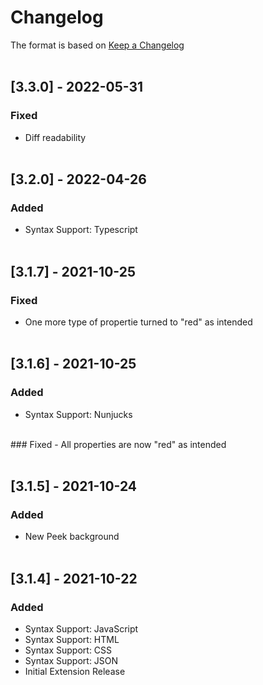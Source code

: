 # Changelog
The format is based on [Keep a Changelog](https://keepachangelog.com)
<br><br>

## [3.3.0] - 2022-05-31
### Fixed
- Diff readability
<br><br>
## [3.2.0] - 2022-04-26
### Added
- Syntax Support: Typescript
<br><br>
## [3.1.7] - 2021-10-25
### Fixed
- One more type of propertie turned to "red" as intended
<br><br>
## [3.1.6] - 2021-10-25
### Added
- Syntax Support: Nunjucks
<br>
### Fixed
- All properties are now "red" as intended
<br><br>

## [3.1.5] - 2021-10-24
### Added
- New Peek background
<br><br>

## [3.1.4] - 2021-10-22
### Added
- Syntax Support: JavaScript
- Syntax Support: HTML
- Syntax Support: CSS
- Syntax Support: JSON
- Initial Extension Release
